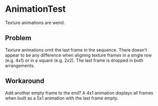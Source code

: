 # AnimationTest
Texture animations are weird.

## Problem
Texture animations omit the last frame in the sequence. There doesn't appear to be any difference when aligning texture frames in a single row (e.g. 4x1) or in a square (e.g. 2x2). The last frame is dropped in both arrangements.

## Workaround
Add another empty frame to the end? A 4x1 animation displays all frames when built as a 5x1 animation with the last frame empty.
